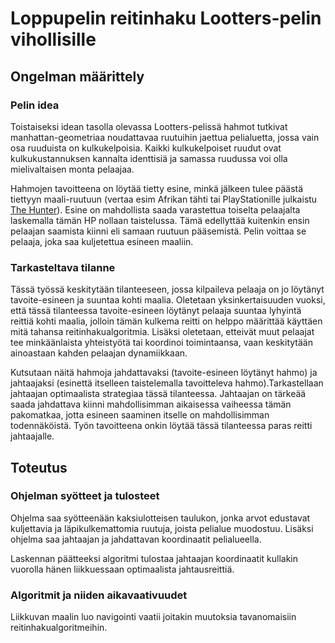 # Loppupelin reitinhaku Lootters-pelin vihollisille
## Ongelman määrittely
### Pelin idea
Toistaiseksi idean tasolla olevassa Lootters-pelissä hahmot tutkivat manhattan-geometriaa noudattavaa ruutuihin jaettua pelialuetta, jossa vain osa ruuduista on kulkukelpoisia. Kaikki kulkukelpoiset ruudut ovat kulkukustannuksen kannalta identtisiä ja samassa ruudussa voi olla mielivaltaisen monta pelaajaa.

 Hahmojen tavoitteena on löytää tietty esine, minkä jälkeen tulee päästä tiettyyn maali-ruutuun (vertaa esim Afrikan tähti tai PlayStationille julkaistu [The Hunter](https://en.wikipedia.org/wiki/Battle_Hunter)). Esine on mahdollista saada varastettua toiselta pelaajalta laskemalla tämän HP nollaan taistelussa. Tämä edellyttää kuitenkin ensin pelaajan saamista kiinni eli samaan ruutuun pääsemistä. Pelin voittaa se pelaaja, joka saa kuljetettua esineen maaliin.

### Tarkasteltava tilanne
Tässä työssä keskitytään tilanteeseen, jossa kilpaileva pelaaja on jo löytänyt tavoite-esineen ja suuntaa kohti maalia. Oletetaan yksinkertaisuuden vuoksi, että tässä tilanteessa tavoite-esineen löytänyt pelaaja suuntaa lyhyintä reittiä kohti maalia, jolloin tämän kulkema reitti on helppo määrittää käyttäen mitä tahansa reitinhakualgoritmia. Lisäksi oletetaan, etteivät muut pelaajat tee minkäänlaista yhteistyötä tai koordinoi toimintaansa, vaan keskitytään ainoastaan kahden pelaajan dynamiikkaan.

Kutsutaan näitä hahmoja jahdattavaksi (tavoite-esineen löytänyt hahmo) ja jahtaajaksi (esinettä itselleen taistelemalla tavoitteleva hahmo).Tarkastellaan jahtaajan optimaalista strategiaa tässä tilanteessa. Jahtaajan on tärkeää saada jahdattava kiinni mahdollisimman aikaisessa vaiheessa tämän pakomatkaa, jotta esineen saaminen itselle on mahdollisimman todennäköistä. Työn tavoitteena onkin löytää tässä tilanteessa paras reitti jahtaajalle.

## Toteutus
### Ohjelman syötteet ja tulosteet
Ohjelma saa syötteenään kaksiulotteisen taulukon, jonka arvot edustavat kuljettavia ja läpikulkemattomia ruutuja, joista pelialue muodostuu. Lisäksi ohjelma saa jahtaajan ja jahdattavan koordinaatit pelialueella.

Laskennan päätteeksi algoritmi tulostaa jahtaajan koordinaatit kullakin vuorolla hänen liikkuessaan optimaalista jahtausreittiä.

### Algoritmit ja niiden aikavaativuudet
Liikkuvan maalin luo navigointi vaatii joitakin muutoksia tavanomaisiin reitinhakualgoritmeihin. 
